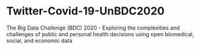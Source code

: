 # Twitter-Covid-19-UnBDC2020
The Big Data Challenge (BDC) 2020 - Exploring the complexities and challenges of public and personal health decisions using open biomedical, social, and economic data
